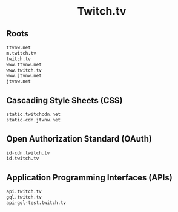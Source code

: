


<h1 align="center">Twitch.tv</h1>  


## Roots


```html
ttvnw.net
m.twitch.tv
twitch.tv
www.ttvnw.net
www.twitch.tv
www.jtvnw.net
jtvnw.net
```  


## Cascading Style Sheets (CSS)


```html
static.twitchcdn.net
static-cdn.jtvnw.net
```  


## Open Authorization Standard (OAuth)


```html
id-cdn.twitch.tv
id.twitch.tv
```  


## Application Programming Interfaces (APIs)


```html
api.twitch.tv
gql.twitch.tv
api-gql-test.twitch.tv
```  

<br>
